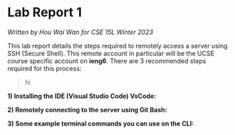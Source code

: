 # Lab Report 1
*Written by Hou Wai Wan for CSE 15L Winter 2023*

This lab report details the steps required to remotely access a server using SSH (Secure Shell). This remote account in particular will be the UCSE course specific account on **ieng6**. There are 3 recommended steps required for this process:

> hi

**1) Installing the IDE (Visual Studio Code) VsCode:**

**2) Remotely connecting to the server using Git Bash:**

**3) Some example terminal commands you can use on the CLI:**
